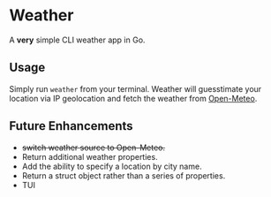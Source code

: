 # Weather
A **very** simple CLI weather app in Go.

## Usage
Simply run `weather` from your terminal. Weather will guesstimate your location via IP geolocation and fetch the weather from [Open-Meteo](https://open-meteo.com).

## Future Enhancements
- ~~switch weather source to Open-Meteo.~~
- Return additional weather properties.
- Add the ability to specify a location by city name.
- Return a struct object rather than a series of properties.
- TUI
